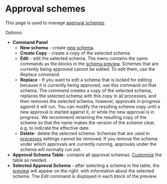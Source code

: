 # Approval schemes
 
This page is used to manage [approval schemes](../../../../alvao-service-desk/implementation/services/processes/request-approval).
  
Options:
 
- **Command Panel**
    - **New schema** - create [new schema](approval-scheme/create-approval-scheme).
    - **Create Copy** - create a copy of the selected schema.
    - **Edit** - edit the selected schema. The menu contains the same commands as the blocks in the [schema preview](approval-scheme/detail). Schemes that are currently being approved cannot be edited. To edit them, use the *Replace* command.
    - **Replace** - If you want to edit a schema that is locked for editing because it is currently being approved, use this command on that schema. The command creates a copy of the selected schema, replaces the selected schema with this copy in all processes, and then removes the selected schema, however, approvals in progress against it will run. You can modify the resulting schema copy until a new approval is started against it, or while the new approval is in progress. We recommend renaming the resulting copy of the scheme so that the name makes the version of the scheme clear, e.g. to indicate the effective date.
    - **Delete**- delete the selected schema. Schemas that are used in [processes](../../../../alvao-service-desk/implementation/services/processes) settings cannot be removed. If you remove the schema under which approvals are currently running, approvals under the schema will normally run out.
- **Approval Schema Table**- contains all approval schemas. [Customize](../../../../alvao-asset-management/working-with-tables) the table as needed.
- **Selected Approval Schema** - after selecting a schema in the table, the [preview](approval-scheme/detail) will appear on the right.
  with information about the selected scheme.  The *Edit* command is displayed in each block of the preview.
